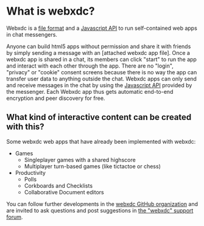 # What is webxdc?

Webxdc is a [file format] and a [Javascript API] to run self-contained web apps in chat messengers. 

Anyone can build html5 apps without permission and 
share it with friends by simply sending a message with an [attached webxdc app file]. 
Once a webxdc app is shared in a chat, 
its members can click "start" to run the app and interact with each other through the app. 
There are no "login", "privacy" or "cookie" consent screens because there is no way 
the app can transfer user data to anything outside the chat. 
Webxdc apps can only send and receive messages in the chat 
by using the [Javascript API] provided by the messenger. 
Each Webxdc app thus gets automatic end-to-end encryption and peer discovery for free. 

## What kind of interactive content can be created with this?

Some webxdc web apps that have already been implemented with webxdc: 

- Games
  - Singleplayer games with a shared highscore 
  - Multiplayer turn-based games (like tictactoe or chess)
- Productivity
  - Polls
  - Corkboards and Checklists 
  - Collaborative Document editors

You can follow further developments in the [webxdc GitHub organization](https://github.com/webxdc) and are invited to ask questions and post suggestions in [the "webxdc" support forum](https://support.delta.chat/c/webxdc/20).

[file format]: 03_spec.md#webxdc-file-format
[Javascript API]: 03_spec.md#webxdc-api
